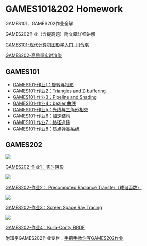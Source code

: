 # GAMES101&202 Homework

GAMES101、GAMES202作业全解

GAMES202作业（含提高题）附文章详细讲解

[GAMES101-现代计算机图形学入门-闫令琪](https://www.bilibili.com/video/BV1X7411F744)

[GAMES202-高质量实时渲染](https://www.bilibili.com/video/BV1YK4y1T7yY)

## GAMES101

- [GAMES101-作业1：旋转与投影](https://github.com/DrFlower/GAMES_101_202_Homework/tree/main/Homework_101/Assignment1)
- [GAMES101-作业2：Triangles and Z-buffering](https://github.com/DrFlower/GAMES_101_202_Homework/tree/main/Homework_101/Assignment2)
- [GAMES101-作业3：Pipeline and Shading](https://github.com/DrFlower/GAMES_101_202_Homework/tree/main/Homework_101/Assignment3)
- [GAMES101-作业4：bezier 曲线](https://github.com/DrFlower/GAMES_101_202_Homework/tree/main/Homework_101/Assignment4)
- [GAMES101-作业5：光线与三角形相交](https://github.com/DrFlower/GAMES_101_202_Homework/tree/main/Homework_101/Assignment5)
- [GAMES101-作业6：加速结构](https://github.com/DrFlower/GAMES_101_202_Homework/tree/main/Homework_101/Assignment6)
- [GAMES101-作业7：路径追踪](https://github.com/DrFlower/GAMES_101_202_Homework/tree/main/Homework_101/Assignment7)
- [GAMES101-作业8：质点弹簧系统](https://github.com/DrFlower/GAMES_101_202_Homework/tree/main/Homework_101/Assignment8)

## GAMES202

![](https://github.com/DrFlower/GAMES_101_202_Homework/blob/main/README_IMGS/games202-homework1_final.gif)

[GAMES202-作业1：实时阴影](https://github.com/DrFlower/GAMES_101_202_Homework/tree/main/Homework_202/Assignment1)

![](https://github.com/DrFlower/GAMES_101_202_Homework/blob/main/README_IMGS/GAMES202-homework2_final.gif)

[GAMES202-作业2： Precomputed Radiance Transfer（球谐函数）](https://github.com/DrFlower/GAMES_101_202_Homework/tree/main/Homework_202/Assignment2)

![](https://github.com/DrFlower/GAMES_101_202_Homework/blob/main/README_IMGS/games202-homework3_final.png)

[GAMES202-作业3：Screen Space Ray Tracing](https://github.com/DrFlower/GAMES_101_202_Homework/tree/main/Homework_202/Assignment3)

![](https://github.com/DrFlower/GAMES_101_202_Homework/blob/main/README_IMGS/GAMES202-homework4_final.png)

[GAMES202-作业4：Kulla-Conty BRDF](https://github.com/DrFlower/GAMES_101_202_Homework/tree/main/Homework_202/Assignment4)

附知乎GAMES202作业专栏：[手把手教你写GAMES202作业](https://www.zhihu.com/column/c_1591546501603545090)

